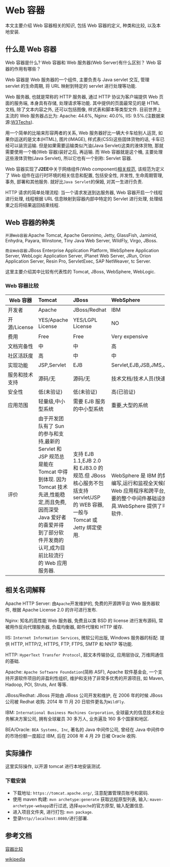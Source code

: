 # Web 容器

本文主要介绍 Web 容器相关的知识, 包括 Web 容器的定义, 种类和比较, 以及本地安装.

## 什么是 Web 容器

Web 容器是什么? Web 容器和 Web 服务器(Web Server)有什么区别？ Web 容器的作用有哪些？

Web 容器是 Web 服务器的一个组件, 主要负责与 Java servlet 交互, 管理 servlet 的生命周期, 将 URL 映射到特定的 servlet 进行处理等功能.

Web 服务器, 也就是常称的 HTTP 服务器, 通过 HTTP 协议为客户端提供 Web 页面的服务端, 本身具有存储, 处理请求等功能. 其中提供的页面最常见的是 HTML 文档, 除了文本内容之外, 还可以包括图像, 样式表和脚本等类型文件. 目前世界上主流的 Web 服务器占比为: Apache: 44.6%, Nginx: 40.0%, IIS: 9.5%.(注数据来源:[W3Techs](https://w3techs.com/technologies/overview/web_server/all)).

用一个简单的比喻来形容两者的关系, Web 服务器好比一辆大卡车给别人运货, 如果你运送的是文本(HTML), 图片(IMAGE), 样式表(CSS)这些固体货物的话, 卡车已经可以装货运输. 但是如果需要运输类似汽油(Java Servlet)这类的液体货物, 那就需要使用一个桶(Web 容器)装好之后, 再运输. 而 Web 容器就是这个桶, 主要处理这些液体货物(Java Servlet), 所以它也有一个别称: Servlet 容器.

Web 容器实现了**J2EE**中关于网络组件(Web component)[相关规范](https://en.wikipedia.org/wiki/Java_servlet), 该规范为定义了 Web 组件在运行时环境的相关信息和配置, 包括安全性, 并发性, 生命周期管理, 事务, 部署和其他服务. 就好比`Java Servlet`的保姆, 对其一生进行负责.

HTTP 请求的简单处理流程: 当一个请求发送到达服务器, Web 容器开启一个线程进行处理, 线程根据 URL 信息映射到容器内部中特定的 Servlet 进行处理, 处理结束之后将结果返回结束线程.

## Web 容器的种类

`开源Web容器`:Apache Tomcat, Apache Geronimo, Jetty, GlassFish, Jaminid, Enhydra, Payara, Winstone, Tiny Java Web Server, WildFly, Virgo, JBoss.

`商业Web容器`:JBoss Enterprise Application Platform, WebSphere Application Server, WebLogic Application Server, iPlanet Web Server, JRun, Orion Application Server, Resin Pro, ServletExec, SAP NetWeaver, tc Server.

这里主要介绍其中比较有代表性的 Tomcat, JBoss, WebSphere, WebLogic.

### Web 容器比较

| Web 容器       | Tomcat                                                                                                                                                                                                                   | JBoss                                                                                                                      | WebSphere                                                                                                                                                                                                      | WebLogic                                                                                                                                                                                                                                                                                  |
| -------------- | :----------------------------------------------------------------------------------------------------------------------------------------------------------------------------------------------------------------------- | :------------------------------------------------------------------------------------------------------------------------- | :------------------------------------------------------------------------------------------------------------------------------------------------------------------------------------------------------------- | :---------------------------------------------------------------------------------------------------------------------------------------------------------------------------------------------------------------------------------------------------------------------------------------- |
| 开发者         | Apache                                                                                                                                                                                                                   | JBoss/Redhat                                                                                                               | IBM                                                                                                                                                                                                            | BEA/Oracle                                                                                                                                                                                                                                                                                |
| 开源/License   | YES/Apache License                                                                                                                                                                                                       | YES/LGPL License                                                                                                           | NO                                                                                                                                                                                                             | NO                                                                                                                                                                                                                                                                                        |
| 费用           | Free                                                                                                                                                                                                                     | Free                                                                                                                       | Very expensive                                                                                                                                                                                                 | expensive                                                                                                                                                                                                                                                                                 |
| 文档完备性     | 中                                                                                                                                                                                                                       | 中                                                                                                                         | 高                                                                                                                                                                                                             | 高                                                                                                                                                                                                                                                                                        |
| 社区活跃度     | 高                                                                                                                                                                                                                       | 中                                                                                                                         | 中                                                                                                                                                                                                             | 中                                                                                                                                                                                                                                                                                        |
| 实现功能       | JSP,Servlet                                                                                                                                                                                                              | EJB                                                                                                                        | Servlet,EJB,JSB,JMS,JDBC,XML,WML(ALL)                                                                                                                                                                          | Servlet,EJB,JSB,JMS,JDBC,XML,WML(ALL)                                                                                                                                                                                                                                                     |
| 服务和技术支持 | 源码/无                                                                                                                                                                                                                  | 源码/无                                                                                                                    | 技术文档/技术人员(快速/收费)                                                                                                                                                                                   | 技术文档/技术人员(快速/收费)                                                                                                                                                                                                                                                              |
| 安全性         | 低(未验证)                                                                                                                                                                                                               | 低(未验证)                                                                                                                 | 高(已验证)                                                                                                                                                                                                     | 高(已验证)                                                                                                                                                                                                                                                                                |
| 应用范围       | 轻量级,中小型系统                                                                                                                                                                                                        | 需要 EJB 服务的中小型系统                                                                                                  | 重要,大型的系统                                                                                                                                                                                                | 重要,大型的系统                                                                                                                                                                                                                                                                           |
| 评价           | 由于开发团队有了 Sun 的参与和支持,最新的 Servlet 和 JSP 规范总是能在 Tomcat 中得到体现. 因为 Tomcat 技术先进,性能稳定,而且免费,因而深受 Java 爱好者的喜爱并得到了部分软件开发商的认可,成为目前比较流行的 Web 应用服务器. | 支持 EJB 1.1,EJB 2.0 和 EJB3.0 的规范.但 JBoss 核心服务不包括支持 servlet/JSP 的 WEB 容器,一般与 Tomcat 或 Jetty 绑定使用. | WebSphere 是 IBM 的集成软件平台.它包含了编写,运行和监视全天候的工业强度的随需应变 Web 应用程序和跨平台,跨产品解决方案所需要的整个中间件基础设施,如服务器,服务和工具.WebSphere 提供了可靠,灵活和健壮的集成软件. | WebLogic 是美国 bea 公司出品的一个 application server 确切的说是一个基于 j2ee 架构的中间件.BEA WebLogic 是用于开发,集成,部署和管理大型分布式 Web 应用,网络应用和数据库应用的 Java 应用服务器.将 Java 的动态功能和 Java Enterprise 标准的安全性引入大型网络应用的开发,集成,部署和管理之中. |

## 相关名词解释

Apache HTTP Server: 由`Apache`开发维护的, 免费的开源跨平台 Web 服务器软件, 根据 Apache License 2.0 的许可进行发布.

Nginx: 知名的高性能 Web 服务器, 免费且以类 BSD 的 license 进行发布源码, 常被用作反向代理服务器, 负载均衡器, 邮件代理和 HTTP 缓存.

IIS: `Internet Information Services`, 微软公司出版, Windows 服务器的标配. 提供 HTTP, HTTP/2, HTTPS, FTP, FTPS, SMTP 和 NNTP 等功能.

HTTP: `HyperText Transfer Protocol`, 超文本传输协议, 应用层协议, 万维网通信的基础.

Apache: `Apache Software Foundation`(简称 ASF), Apache 软件基金会, 一个支持开源软件项目的非盈利性组织, 维护和支持了非常多优秀的开源项目, 如 Maven, Hadoop, POI, Struts, Ant 等等.

JBoss/Redhat: JBoss 开始由 JBoss 公司开发和维护, 在 2006 年的时候 JBoss 公司被 Redhat 收购. 2014 年 11 月 20 日软件更名为`WildFly`.

IBM: `International Business Machines Corporation`, 全球最大的信息技术和业务解决方案公司, 拥有全球雇员 30 多万人, 业务遍及 160 多个国家和地区.

BEA/Oracle: `BEA Systems, Inc`, 著名的 Java 中间件公司, 曾经在 Java 中间件中的市场份额一度超过 IBM, 后在 2008 年 4 月 29 日被 Oracle 收购.

## 实际操作

这里实际操作, 以开源 tomcat 进行本地安装测试.

### 下载安装

- 下载地址: `https://tomcat.apache.org/`, 注意配置管理员账号和密码.
- 使用 maven 构建: `mvn archetype:generate` 获取远程原型列表, 输入: `maven-archetype-webapp`进行过滤, 选择`apache`的官方原型, 输入配置信息.
- 进入项目文件夹, 进行打包: `mvn package`.
- 登录`http//localhost:8080/`进行部署.

## 参考文档

[容器比较](http://www.cnblogs.com/kaleidoscope/p/9668646.html)

[wikipedia](https://en.wikipedia.org/wiki/Web_container)
